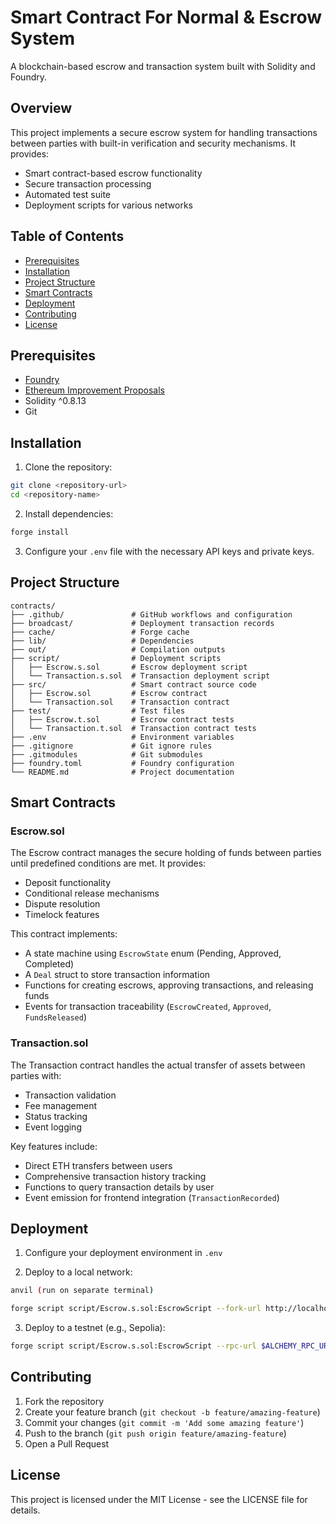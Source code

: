 # Smart Contract For Normal & Escrow System

A blockchain-based escrow and transaction system built with Solidity and Foundry.

## Overview

This project implements a secure escrow system for handling transactions between parties with built-in verification and security mechanisms. It provides:

- Smart contract-based escrow functionality
- Secure transaction processing
- Automated test suite
- Deployment scripts for various networks

## Table of Contents

- [Prerequisites](#prerequisites)
- [Installation](#installation)
- [Project Structure](#project-structure)
- [Smart Contracts](#smart-contracts)
- [Deployment](#deployment)
- [Contributing](#contributing)
- [License](#license)

## Prerequisites

- [Foundry](https://book.getfoundry.sh/getting-started/installation)
- [Ethereum Improvement Proposals](https://eips.ethereum.org/EIPS/eip-2335)
- Solidity ^0.8.13
- Git

## Installation

1. Clone the repository:
```bash
git clone <repository-url>
cd <repository-name>
```

2. Install dependencies:
```bash
forge install
```

3. Configure your `.env` file with the necessary API keys and private keys.

## Project Structure

```
contracts/
├── .github/               # GitHub workflows and configuration
├── broadcast/             # Deployment transaction records
├── cache/                 # Forge cache
├── lib/                   # Dependencies
├── out/                   # Compilation outputs
├── script/                # Deployment scripts
│   ├── Escrow.s.sol       # Escrow deployment script
│   └── Transaction.s.sol  # Transaction deployment script
├── src/                   # Smart contract source code
│   ├── Escrow.sol         # Escrow contract
│   └── Transaction.sol    # Transaction contract
├── test/                  # Test files
│   ├── Escrow.t.sol       # Escrow contract tests
│   └── Transaction.t.sol  # Transaction contract tests
├── .env                   # Environment variables
├── .gitignore             # Git ignore rules
├── .gitmodules            # Git submodules
├── foundry.toml           # Foundry configuration
└── README.md              # Project documentation
```

## Smart Contracts

### Escrow.sol

The Escrow contract manages the secure holding of funds between parties until predefined conditions are met. It provides:

- Deposit functionality
- Conditional release mechanisms
- Dispute resolution
- Timelock features

This contract implements:
- A state machine using `EscrowState` enum (Pending, Approved, Completed)
- A `Deal` struct to store transaction information
- Functions for creating escrows, approving transactions, and releasing funds
- Events for transaction traceability (`EscrowCreated`, `Approved`, `FundsReleased`)

### Transaction.sol

The Transaction contract handles the actual transfer of assets between parties with:

- Transaction validation
- Fee management
- Status tracking
- Event logging

Key features include:
- Direct ETH transfers between users
- Comprehensive transaction history tracking
- Functions to query transaction details by user
- Event emission for frontend integration (`TransactionRecorded`)

## Deployment

1. Configure your deployment environment in `.env`

2. Deploy to a local network:
```bash
anvil (run on separate terminal)
```
```bash
forge script script/Escrow.s.sol:EscrowScript --fork-url http://localhost:8545 --broadcast
```

3. Deploy to a testnet (e.g., Sepolia):
```bash
forge script script/Escrow.s.sol:EscrowScript --rpc-url $ALCHEMY_RPC_URL --private-key $PRIVATE_KEY --broadcast --verify
```

## Contributing

1. Fork the repository
2. Create your feature branch (`git checkout -b feature/amazing-feature`)
3. Commit your changes (`git commit -m 'Add some amazing feature'`)
4. Push to the branch (`git push origin feature/amazing-feature`)
5. Open a Pull Request

## License

This project is licensed under the MIT License - see the LICENSE file for details.